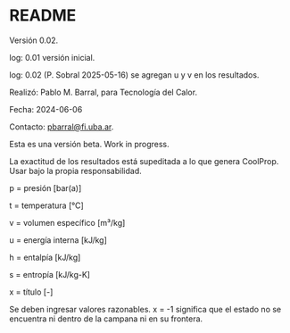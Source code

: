 # README

Versión 0.02.

log: 0.01 versión inicial.

log: 0.02 (P. Sobral 2025-05-16) se agregan u y v en los resultados.

Realizó: Pablo M. Barral, para Tecnología del Calor. 

Fecha: 2024-06-06

Contacto: pbarral@fi.uba.ar.

Esta es una versión beta. Work in progress.

La exactitud de los resultados está supeditada a lo que genera CoolProp. Usar bajo la propia responsabilidad.

p = presión [bar(a)]

t = temperatura [°C]

v = volumen específico [m³/kg]

u = energía interna [kJ/kg]

h = entalpía [kJ/kg]

s = entropía [kJ/kg-K]

x = título [-]

Se deben ingresar valores razonables.
x = -1 significa que el estado no se encuentra ni dentro de la campana ni en su frontera.
